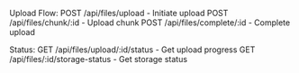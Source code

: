 Upload Flow:
POST /api/files/upload - Initiate upload
POST /api/files/chunk/:id - Upload chunk
POST /api/files/complete/:id - Complete upload

Status:
GET /api/files/upload/:id/status - Get upload progress
GET /api/files/:id/storage-status - Get storage status